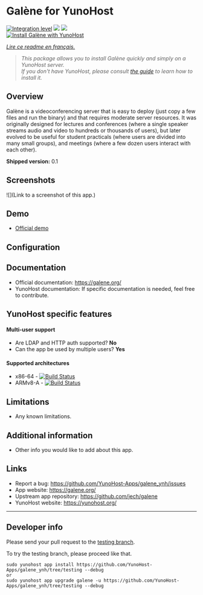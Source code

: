 # Galène for YunoHost

[![Integration level](https://dash.yunohost.org/integration/galene.svg)](https://dash.yunohost.org/appci/app/galene) ![](https://ci-apps.yunohost.org/ci/badges/galene.status.svg) ![](https://ci-apps.yunohost.org/ci/badges/galene.maintain.svg)  
[![Install Galène with YunoHost](https://install-app.yunohost.org/install-with-yunohost.svg)](https://install-app.yunohost.org/?app=galene)

*[Lire ce readme en français.](./README_fr.md)*

> *This package allows you to install Galène quickly and simply on a YunoHost server.  
If you don't have YunoHost, please consult [the guide](https://yunohost.org/#/install) to learn how to install it.*

## Overview
Galène is a videoconferencing server that is easy to deploy (just copy a few files and run the binary) and that requires moderate server resources. It was originally designed for lectures and conferences (where a single speaker streams audio and video to hundreds or thousands of users), but later evolved to be useful for student practicals (where users are divided into many small groups), and meetings (where a few dozen users interact with each other). 

**Shipped version:** 0.1

## Screenshots

![](Link to a screenshot of this app.)

## Demo

* [Official demo](https://galene.org:8443/)

## Configuration


## Documentation

 * Official documentation: https://galene.org/
 * YunoHost documentation: If specific documentation is needed, feel free to contribute.

## YunoHost specific features

#### Multi-user support

 * Are LDAP and HTTP auth supported? **No**
 * Can the app be used by multiple users? **Yes**

#### Supported architectures

* x86-64 - [![Build Status](https://ci-apps.yunohost.org/ci/logs/galene%20%28Apps%29.svg)](https://ci-apps.yunohost.org/ci/apps/galene/)
* ARMv8-A - [![Build Status](https://ci-apps-arm.yunohost.org/ci/logs/galene%20%28Apps%29.svg)](https://ci-apps-arm.yunohost.org/ci/apps/galene/)

## Limitations

* Any known limitations.

## Additional information

* Other info you would like to add about this app.

## Links

 * Report a bug: https://github.com/YunoHost-Apps/galene_ynh/issues
 * App website: https://galene.org/
 * Upstream app repository: https://github.com/jech/galene
 * YunoHost website: https://yunohost.org/

---

## Developer info

Please send your pull request to the [testing branch](https://github.com/YunoHost-Apps/galene_ynh/tree/testing).

To try the testing branch, please proceed like that.
```
sudo yunohost app install https://github.com/YunoHost-Apps/galene_ynh/tree/testing --debug
or
sudo yunohost app upgrade galene -u https://github.com/YunoHost-Apps/galene_ynh/tree/testing --debug
```
